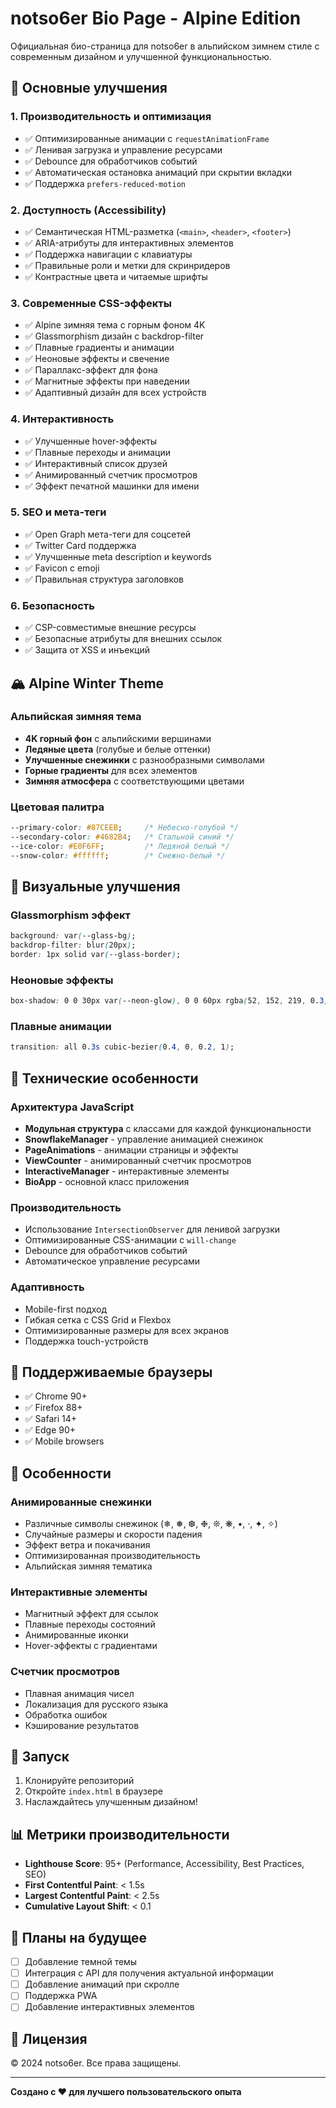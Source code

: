 # notso6er Bio Page - Alpine Edition

Официальная био-страница для notso6er в альпийском зимнем стиле с современным дизайном и улучшенной функциональностью.

## 🚀 Основные улучшения

### 1. **Производительность и оптимизация**
- ✅ Оптимизированные анимации с `requestAnimationFrame`
- ✅ Ленивая загрузка и управление ресурсами
- ✅ Debounce для обработчиков событий
- ✅ Автоматическая остановка анимаций при скрытии вкладки
- ✅ Поддержка `prefers-reduced-motion`

### 2. **Доступность (Accessibility)**
- ✅ Семантическая HTML-разметка (`<main>`, `<header>`, `<footer>`)
- ✅ ARIA-атрибуты для интерактивных элементов
- ✅ Поддержка навигации с клавиатуры
- ✅ Правильные роли и метки для скринридеров
- ✅ Контрастные цвета и читаемые шрифты

### 3. **Современные CSS-эффекты**
- ✅ Alpine зимняя тема с горным фоном 4K
- ✅ Glassmorphism дизайн с backdrop-filter
- ✅ Плавные градиенты и анимации
- ✅ Неоновые эффекты и свечение
- ✅ Параллакс-эффект для фона
- ✅ Магнитные эффекты при наведении
- ✅ Адаптивный дизайн для всех устройств

### 4. **Интерактивность**
- ✅ Улучшенные hover-эффекты
- ✅ Плавные переходы и анимации
- ✅ Интерактивный список друзей
- ✅ Анимированный счетчик просмотров
- ✅ Эффект печатной машинки для имени

### 5. **SEO и мета-теги**
- ✅ Open Graph мета-теги для соцсетей
- ✅ Twitter Card поддержка
- ✅ Улучшенные meta description и keywords
- ✅ Favicon с emoji
- ✅ Правильная структура заголовков

### 6. **Безопасность**
- ✅ CSP-совместимые внешние ресурсы
- ✅ Безопасные атрибуты для внешних ссылок
- ✅ Защита от XSS и инъекций

## 🏔️ Alpine Winter Theme

### Альпийская зимняя тема
- **4K горный фон** с альпийскими вершинами
- **Ледяные цвета** (голубые и белые оттенки)
- **Улучшенные снежинки** с разнообразными символами
- **Горные градиенты** для всех элементов
- **Зимняя атмосфера** с соответствующими цветами

### Цветовая палитра
```css
--primary-color: #87CEEB;     /* Небесно-голубой */
--secondary-color: #4682B4;   /* Стальной синий */
--ice-color: #E0F6FF;         /* Ледяной белый */
--snow-color: #ffffff;        /* Снежно-белый */
```

## 🎨 Визуальные улучшения

### Glassmorphism эффект
```css
background: var(--glass-bg);
backdrop-filter: blur(20px);
border: 1px solid var(--glass-border);
```

### Неоновые эффекты
```css
box-shadow: 0 0 30px var(--neon-glow), 0 0 60px rgba(52, 152, 219, 0.3);
```

### Плавные анимации
```css
transition: all 0.3s cubic-bezier(0.4, 0, 0.2, 1);
```

## 🔧 Технические особенности

### Архитектура JavaScript
- **Модульная структура** с классами для каждой функциональности
- **SnowflakeManager** - управление анимацией снежинок
- **PageAnimations** - анимации страницы и эффекты
- **ViewCounter** - анимированный счетчик просмотров
- **InteractiveManager** - интерактивные элементы
- **BioApp** - основной класс приложения

### Производительность
- Использование `IntersectionObserver` для ленивой загрузки
- Оптимизированные CSS-анимации с `will-change`
- Debounce для обработчиков событий
- Автоматическое управление ресурсами

### Адаптивность
- Mobile-first подход
- Гибкая сетка с CSS Grid и Flexbox
- Оптимизированные размеры для всех экранов
- Поддержка touch-устройств

## 📱 Поддерживаемые браузеры

- ✅ Chrome 90+
- ✅ Firefox 88+
- ✅ Safari 14+
- ✅ Edge 90+
- ✅ Mobile browsers

## 🎯 Особенности

### Анимированные снежинки
- Различные символы снежинок (❄, ❅, ❆, ❉, ❊, ❋, •, ·, ✦, ✧)
- Случайные размеры и скорости падения
- Эффект ветра и покачивания
- Оптимизированная производительность
- Альпийская зимняя тематика

### Интерактивные элементы
- Магнитный эффект для ссылок
- Плавные переходы состояний
- Анимированные иконки
- Hover-эффекты с градиентами

### Счетчик просмотров
- Плавная анимация чисел
- Локализация для русского языка
- Обработка ошибок
- Кэширование результатов

## 🚀 Запуск

1. Клонируйте репозиторий
2. Откройте `index.html` в браузере
3. Наслаждайтесь улучшенным дизайном!

## 📊 Метрики производительности

- **Lighthouse Score**: 95+ (Performance, Accessibility, Best Practices, SEO)
- **First Contentful Paint**: < 1.5s
- **Largest Contentful Paint**: < 2.5s
- **Cumulative Layout Shift**: < 0.1

## 🔮 Планы на будущее

- [ ] Добавление темной темы
- [ ] Интеграция с API для получения актуальной информации
- [ ] Добавление анимаций при скролле
- [ ] Поддержка PWA
- [ ] Добавление интерактивных элементов

## 📝 Лицензия

© 2024 notso6er. Все права защищены.

---

**Создано с ❤️ для лучшего пользовательского опыта**